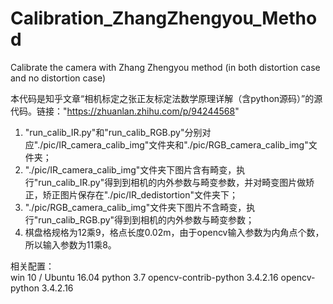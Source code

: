 # Calibration_ZhangZhengyou_Method
Calibrate the camera with Zhang Zhengyou method (in both distortion case and no distortion case)

本代码是知乎文章“相机标定之张正友标定法数学原理详解（含python源码）”的源代码。链接："https://zhuanlan.zhihu.com/p/94244568"
1. "run_calib_IR.py"和"run_calib_RGB.py"分别对应"./pic/IR_camera_calib_img"文件夹和"./pic/RGB_camera_calib_img"文件夹；
2. "./pic/IR_camera_calib_img"文件夹下图片含有畸变，执行"run_calib_IR.py"得到到相机的内外参数与畸变参数，并对畸变图片做矫正，矫正图片保存在"./pic/IR_dedistortion"文件夹下；
3. "./pic/RGB_camera_calib_img"文件夹下图片不含畸变，执行"run_calib_RGB.py"得到到相机的内外参数与畸变参数；
4. 棋盘格规格为12乘9，格点长度0.02m，由于opencv输入参数为内角点个数，所以输入参数为11乘8。

  相关配置：   
  win 10 / Ubuntu 16.04
  python 3.7
  opencv-contrib-python 3.4.2.16
  opencv-python 3.4.2.16
